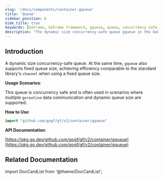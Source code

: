 ```yaml
---
slug: '/docs/components/container-gqueue'
title: 'Queue'
sidebar_position: 6
hide_title: true
keywords: [GoFrame, GoFrame framework, gqueue, queue, concurrency safe, dynamic queue, fixed queue, goroutine, data communication, Go language]
description: "The dynamic size concurrency-safe queue gqueue in the GoFrame framework supports both fixed and dynamic size queue features, achieving efficiency comparable to the standard library channel. gqueue is particularly suitable for data communication between multiple goroutines and provides developers with simple yet powerful concurrency handling capabilities."
---
```


## Introduction

A dynamic size concurrency-safe queue. At the same time, `gqueue` also supports fixed queue size, achieving efficiency comparable to the standard library's `channel` when using a fixed queue size.

**Usage Scenarios**:

This queue is concurrency safe and is often used in scenarios where multiple `goroutine` data communication and dynamic queue size are supported.

**How to Use**:

```go
import "github.com/gogf/gf/v2/container/gqueue"
```

**API Documentation**:

[https://pkg.go.dev/github.com/gogf/gf/v2/container/gqueue](https://pkg.go.dev/github.com/gogf/gf/v2/container/gqueue)

## Related Documentation

import DocCardList from '@theme/DocCardList';

<DocCardList />